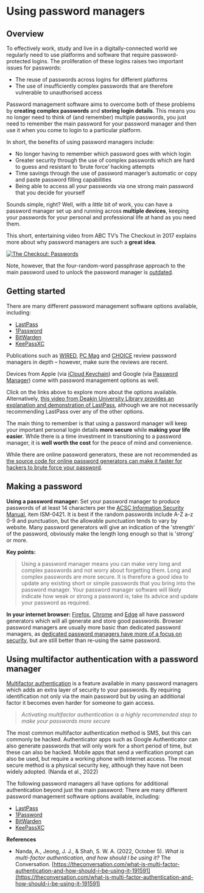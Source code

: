# Using password managers

## Overview 
To effectively work, study and live in a digitally-connected world we regularly need to use platforms and software that require password-protected logins. The proliferation of these logins raises two important issues for passwords:
* The reuse of passwords across logins for different platforms
* The use of insufficiently complex passwords that are therefore vulnerable to unauthorised access

Password management software aims to overcome both of these problems by **creating complex passwords** and **storing login details**. This means you no longer need to think of (and remember) multiple passwords, you just need to remember the main password for your password manager and then use it when you come to login to a particular platform. 

In short, the benefits of using password managers include:
* No longer having to remember which password goes with which login
* Greater security through the use of complex passwords which are hard to guess and resistant to ‘brute force’ hacking attempts
* Time savings through the use of password manager’s automatic or copy and paste password filling capabilities
* Being able to access all your passwords via one strong main password that you decide for yourself

Sounds simple, right? Well, with a *little* bit of work, you can have a password manager set up and running across **multiple devices**, keeping your passwords for your personal and professional life at hand as you need them. 

This short, entertaining video from ABC TV’s The Checkout in 2017 explains more about why password managers are such a **great idea**.

[![The Checkout: Passwords](https://i.ytimg.com/vi/IgCHcuCw_RQ/hqdefault.jpg?sqp=-oaymwEbCKgBEF5IVfKriqkDDggBFQAAiEIYAXABwAEG\u0026rs=AOn4CLB70ZKxrPni5HWcXwi7N_MLTSpEkQ)](https://www.youtube.com/embed/IgCHcuCw_RQ)

Note, however, that the four-random-word passphrase approach to the main password used to unlock the password manager is [outdated](https://www.unix-ninja.com/p/your_xkcd_passwords_are_pwned).


## Getting started

There are many different password management software options available, including:
*	[LastPass](https://www.lastpass.com/)
*	[1Password](https://1password.com/)
*	[BitWarden](https://bitwarden.com/)
*	[KeePassXC](https://keepassxc.org/)

Publications such as [WIRED](https://www.wired.com/), [PC Mag](https://www.pcmag.com/) and [CHOICE](https://www.choice.com.au/) review password managers in depth  – however, make sure the reviews are recent.

Devices from Apple (via [iCloud Keychain](https://support.apple.com/en-au/HT204085)) and Google (via [Password Manager](https://passwords.google.com/)) come with password management options as well.

Click on the links above to explore more about the options available. Alternatively, [this video from Deakin University Library provides an explanation and demonstration of LastPass](https://video.deakin.edu.au/media/t/0_7p844h8y/), although we are not necessarily recommending LastPass over any of the other options.

The main thing to remember is that using a password manager will keep your important personal login details **more secure** while **making your life easier**. While there is a time investment in transitioning to a password manager, it is **well worth the cost** for the peace of mind and convenience.

While there are online password generators, these are not recommended as [the source code for online password generators can make it faster for hackers to brute force your password](https://www.unix-ninja.com/p/your_xkcd_passwords_are_pwned).  

## Making a password

**Using a password manager:**  Set your password manager to produce passwords of at least 14 characters per the [ACSC Information Security Manual](https://www.cyber.gov.au/acsc/view-all-content/ism), item ISM-0421.  It is best if the random passwords include A-Z a-z 0-9 and punctuation, but the allowable punctuation tends to vary by website. Many password generators will give an indication of the 'strength' of the password, obviously make the length long enough so that is 'strong' or more.

**Key points:**
> Using a password manager means you can make very long and complex passwords and not worry about forgetting them. 
> Long and complex passwords are more secure. It is therefore a good idea to update any existing short or simple passwords that you bring into the password manager.
> Your password manager software will likely indicate how weak or strong a password is; take its advice and update your password as required. 

**In your internet browser:** [Firefox](https://support.mozilla.org/en-US/kb/how-generate-secure-password-firefox), [Chrome](https://support.google.com/chrome/answer/7570435) and [Edge](https://support.microsoft.com/en-us/topic/use-password-generator-to-create-more-secure-passwords-in-microsoft-edge-e9247e35-684b-4114-bb5e-fdea3e4ae3ff) all have password generators which will all generate and store good passwords.  Browser password managers are usually more basic than dedicated password managers, as [dedicated password managers have more of a focus on security](https://www.wired.com/2016/08/browser-password-manager-probably-isnt-enough/), but are still better than re-using the same password.

## Using multifactor authentication with a password manager
[Multifactor authentication](https://www.cyber.gov.au/mfa) is a feature available in many password managers which adds an extra layer of security to your passwords. By requiring identification not only via the main password but by using an additional factor it becomes even harder for someone to gain access.

> _Activating multifactor authentication is a highly recommended step to make your passwords more secure_

The most common multifactor authentication method is SMS, but this can commonly be hacked.  Authenticator apps such as Google Authenticator can also generate passwords that will only work for a short period of time, but these can also be hacked.  Mobile apps that send a verification prompt can also be used, but require a working phone with Internet access.  The most secure method is a physical security key, although they have not been widely adopted. (Nanda et al., 2022)

The following password managers all have options for additional authentication beyond just the main password:
There are many different password management software options available, including:
*	[LastPass](https://www.lastpass.com/products/multifactor-authentication)
*	[1Password](https://support.1password.com/two-factor-authentication/)
*	[BitWarden](https://bitwarden.com/help/setup-two-step-login/)
*	[KeePassXC](https://keepassxc.org/docs/#faq-yubikey-howto)


**References**
* Nanda, A., Jeong, J. J., & Shah, S. W. A. (2022, October 5). _What is multi-factor authentication, and how should I be using it?_ The Conversation. [https://theconversation.com/what-is-multi-factor-authentication-and-how-should-i-be-using-it-191591](https://theconversation.com/what-is-multi-factor-authentication-and-how-should-i-be-using-it-191591)
